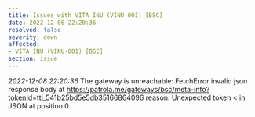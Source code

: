 ```yaml
---
title: Issues with VITA INU (VINU-001) [BSC]
date: 2022-12-08 22:20:36
resolved: false
severity: down
affected:
- VITA INU (VINU-001) [BSC]
section: issue
---
```


*2022-12-08 22:20:36* The gateway is unreachable: FetchError invalid json response body at https://patrola.me/gateways/bsc/meta-info?tokenId=tti_541b25bd5e5db35166864096 reason: Unexpected token < in JSON at position 0